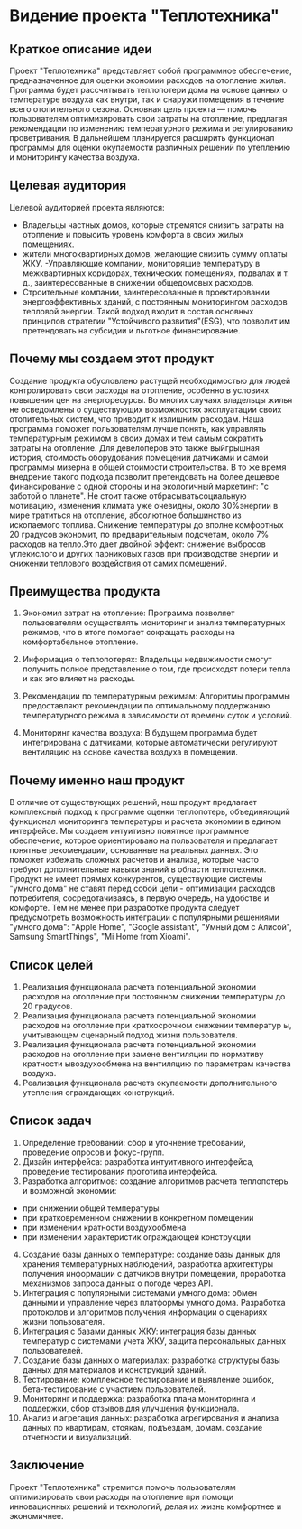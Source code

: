 
# Видение проекта "Теплотехника"

## Краткое описание идеи

Проект "Теплотехника" представляет собой программное обеспечение, предназначенное для оценки экономии расходов на отопление жилья. Программа будет рассчитывать теплопотери дома на основе данных о температуре воздуха как внутри, так и снаружи помещения в течение всего отопительного сезона. Основная цель проекта — помочь пользователям оптимизировать свои затраты на отопление, предлагая рекомендации по изменению температурного режима и регулированию проветривания. В дальнейшем планируется расширить функционал программы для оценки окупаемости различных решений по утеплению и мониторингу качества воздуха.

## Целевая аудитория

Целевой аудиторией проекта являются:
- Владельцы частных домов, которые стремятся снизить затраты на отопление и повысить уровень комфорта в своих жилых помещениях.
- жители многоквартирных домов, желающие снизить сумму оплаты ЖКУ.
-Управляющие компании, мониторящие температуру в межквартирных коридорах, технических помещениях, подвалах и т. д., заинтересованные в снижении общедомовых расходов. 
- Строительные компании, заинтересованные в проектировании энергоэффективных зданий, с постоянным мониторингом расходов тепловой энергии. Такой подход входит в состав основных принципов стратегии "Устойчивого развития"(ESG), что позволит им претендовать на субсидии и льготное финансирование.
## Почему мы создаем этот продукт

Создание продукта обусловлено растущей необходимостью для людей контролировать свои расходы на отопление, особенно в условиях повышения цен на энергоресурсы. Во многих случаях владельцы жилья не осведомлены о существующих возможностях эксплуатации своих отопительных систем, что приводит к излишним расходам. Наша программа поможет пользователям лучше понять, как управлять температурным режимом в своих домах и тем самым сократить затраты на отопление.
Для девелоперов это также выйгрышная история, стоимость оборудования помещений датчиками и самой программы мизерна в общей стоимости строительства. В то же время внедрение такого подхода позволит претендовать на более дешевое финансирование с одной стороны и на экологичный маркетинг: "с заботой о планете".
Не стоит также отбрасыватьсоциальную мотивацию, изменения климата уже очевидны, около 30%энергии в мире тратиться на отопление, абсолютное большинство из ископаемого топлива. Снижение температуры до вполне комфортных 20 градусов экономит, по предварительным подсчетам, около 7% расходов на тепло.Это дает двойной эффект: снижение выбросов углекислого и других парниковых газов при производстве энергии и снижении теплового воздействия от самих помещений.
## Преимущества продукта

1. Экономия затрат на отопление: Программа позволяет пользователям осуществлять мониторинг и анализ температурных режимов, что в итоге помогает сокращать расходы на комфортабельное отопление.

2. Информация о теплопотерях: Владельцы недвижимости смогут получить полное представление о том, где происходят потери тепла и как это влияет на расходы.
3. Рекомендации по температурным режимам: Алгоритмы программы предоставляют рекомендации по оптимальному поддержанию температурного режима в зависимости от времени суток и условий.

4. Мониторинг качества воздуха: В будущем программа будет интегрирована с датчиками, которые автоматически регулируют вентиляцию на основе качества воздуха в помещении.

## Почему именно наш продукт

В отличие от существующих решений, наш продукт предлагает комплексный подход к программе оценки теплопотерь, объединяющий функционал мониторинга температуры и расчета экономии в едином интерфейсе. Мы создаем интуитивно понятное программное обеспечение, которое ориентировано на пользователя и предлагает понятные рекомендации, основанные на реальных данных. Это поможет избежать сложных расчетов и анализа, которые часто требуют дополнительные навыки знаний в области теплотехники.
Продукт не имеет прямых конкурентов, существующие системы "умного дома" не ставят перед собой цели - оптимизации расходов потребителя, сосредотачиваясь, в первую очередь,  на удобстве и комфорте. Тем не менее при разработке продукта следует предусмотреть возможность интеграции с популярными решениями "умного дома": "Apple Home", "Google assistant", "Умный дом с Алисой", Samsung SmartThings", "Mi Home from Xioami". 
## Список целей

1. Реализация функционала расчета потенциальной экономии расходов на отопление при постоянном снижении температуры до 20 градусов.
2. Реализация функционала расчета потенциальной экономии расходов на отопление при краткосрочном снижении температур ы, учитывающем сценарный подход жизни пользователя.
3. Реализация функционала расчета потенциальной экономии расходов на отопление при замене вентиляции по нормативу кратности ывоздухообмена на вентиляцию по параметрам качества воздуха.
4. Реализация функционала расчета окупаемости дополнительного утепления ограждающих конструкций.

## Список задач
1. Определение требований: сбор и уточнение требований, проведение опросов и фокус-групп.
2. Дизайн интерфейса: разработка интуитивного интерфейса, проведение тестирования прототипа интерфейса.
3. Разработка алгоритмов: создание алгоритмов расчета теплопотерь и возможной экономии:
- при снижении общей температуры
- при кратковременном снижении в конкретном помещении
- при изменении кратности воздухообмена
- при изменении характеристик ограждающей конструкции 
4. Создание базы данных о температуре: создание базы данных для хранения температурных наблюдений, разработка архитектуры получения информации с датчиков внутри помещений, проработка механизмов запроса данных о погоде через API.
5. Интеграция с популярными системами умного дома: обмен данными и управление через платформы умного дома. Разработка протоколов и алгоритмов получения информации о сценариях жизни пользователя.
6. Интеграция с базами данных ЖКУ: интеграция базы данных температур с системами учета ЖКУ, защита персональных данных пользователей.
7. Создание базы данных о материалах: разработка структуры базы данных для материалов и конструкций зданий.
8. Тестирование: комплексное тестирование и выявление ошибок, бета-тестирование с участием пользователей.
9. Мониторинг и поддержка: разработка плана мониторинга и поддержки, сбор отзывов для улучшения функционала.
10. Анализ и агрегация данных: разработка агрегирования и анализа данных по квартирам, стоякам, подъездам, домам. создание отчетности и визуализаций.

## Заключение

 Проект "Теплотехника" стремится помочь пользователям оптимизировать свои расходы на отопление при помощи инновационных решений и технологий, делая их жизнь комфортнее и экономичнее.
